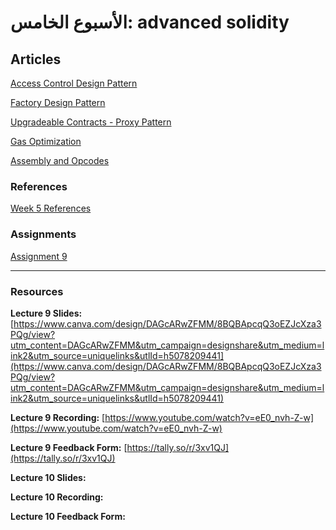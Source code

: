 # الأسبوع الخامس: advanced solidity

## Articles

[Access Control Design Pattern](https://www.notion.so/Access-Control-Design-Pattern-1b8b1099640d80a1bd2ef92317015029?pvs=21)

[Factory Design Pattern](https://www.notion.so/Factory-Design-Pattern-1b8b1099640d802788e9f46d80295103?pvs=21)

[Upgradeable Contracts - Proxy Pattern](https://www.notion.so/Upgradeable-Contracts-Proxy-Pattern-1b8b1099640d80f1a0fee1a2c3b263c8?pvs=21)

[Gas Optimization](https://www.notion.so/Gas-Optimization-1b8b1099640d80f4a7fae2a08e3059fc?pvs=21)

[Assembly and Opcodes](https://www.notion.so/Assembly-and-Opcodes-1b8b1099640d80779ba9f8b26b6e9cbe?pvs=21)

### References

[Week 5 References](https://www.notion.so/Week-5-References-1b8b1099640d81f5a570de159c85aee1?pvs=21)

### Assignments

[Assignment 9](https://www.notion.so/Assignment-9-1b8b1099640d811e80a0faac3b3a4a09?pvs=21)

---

### Resources

**Lecture 9 Slides:** [https://www.canva.com/design/DAGcARwZFMM/8BQBApcqQ3oEZJcXza3PQg/view?utm_content=DAGcARwZFMM&utm_campaign=designshare&utm_medium=link2&utm_source=uniquelinks&utlId=h5078209441](https://www.canva.com/design/DAGcARwZFMM/8BQBApcqQ3oEZJcXza3PQg/view?utm_content=DAGcARwZFMM&utm_campaign=designshare&utm_medium=link2&utm_source=uniquelinks&utlId=h5078209441)

**Lecture 9 Recording:** [https://www.youtube.com/watch?v=eE0_nvh-Z-w](https://www.youtube.com/watch?v=eE0_nvh-Z-w)

**Lecture 9 Feedback Form:** [https://tally.so/r/3xv1QJ](https://tally.so/r/3xv1QJ)

**Lecture 10 Slides:**

**Lecture 10 Recording:**

**Lecture 10 Feedback Form:**
